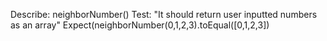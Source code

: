 


Describe: neighborNumber()
Test: "It should return user inputted numbers as an array"
Expect(neighborNumber(0,1,2,3).toEqual([0,1,2,3])